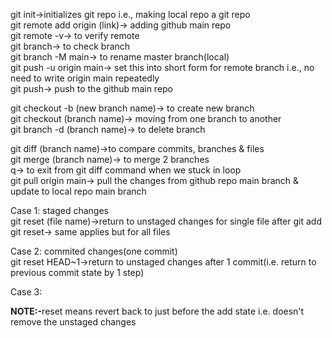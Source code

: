 git init->initializes git repo i.e., making local repo a git repo
<br>
git remote add origin (link)-> adding github main repo
<br>
git remote -v-> to verify remote
<br>
git branch-> to check branch
<br>
git branch -M main-> to rename master branch(local)
<br>
git push -u origin main-> set this into short form for remote branch i.e., no need to write origin main repeatedly
<br>
git push-> push to the github main repo

<!---------- branch commands --------------->
git checkout -b (new branch name)-> to create new branch
<br>
git checkout (branch name)-> moving from one branch to another
<br>
git branch -d (branch name)-> to delete branch

<!---------- merging code  --------------->
git diff (branch name)->to compare commits, branches & files
<br>
git merge (branch name)-> to merge 2 branches
<br>
q-> to exit from git diff command when we stuck in loop
<br>
git pull origin main-> pull the changes from github repo main branch & update to local repo main branch

<!---------- undoing changes  --------------->
Case 1: staged changes<br>
git reset (file name)->return to unstaged changes for single file after git add
<br>
git reset-> same applies but for all files

Case 2: commited changes(one commit)<br>
git reset HEAD~1->return to unstaged changes after 1 commit(i.e. return to previous commit state by 1 step)

Case 3:

<b>NOTE:-</b>reset means revert back to just before the add state i.e. doesn't remove the unstaged changes